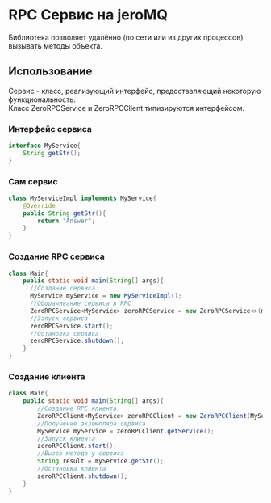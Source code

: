 # RPC Сервис на jeroMQ 
Библиотека позволяет удалённо (по сети или из других процессов) вызывать методы объекта.

## Использование 
Сервис - класс, реализующий интерфейс, предоставляющий некоторую функциональность.  
Класс ZeroRPCService и ZeroRPCClient типизируются интерфейсом.
### Интерфейс сервиса
```java
interface MyService{
    String getStr();
}
```  
### Сам сервис
```java
class MyServiceImpl implements MyService{
    @Override
    public String getStr(){
        return "Answer";
    }
}
```
### Создание RPC сервиса
```java
class Main{
    public static void main(String[] args){
      //Создание сервиса
      MyService myService = new MyServiceImpl();
      //Оборачивание сервиса в RPC
      ZeroRPCService<MyService> zeroRPCService = new ZeroRPCService<>(myService, "tcp://*:5000");
      //Запуск сервиса
      zeroRPCService.start();
      //Остановка сервиса
      zeroRPCService.shutdown();
    }
}
```

### Создание клиента
```java
class Main{
    public static void main(String[] args){
        //Создание RPC клиента
        ZeroRPCClient<MyService> zeroRPCClient = new ZeroRPCClient(MyService.class, "tcp://localhost:5000");
        //Получение экземпляра сервиса
        MyService myService = zeroRPCClient.getService();
        //Запуск клиента
        zeroRPCClient.start();
        //Вызов метода у сервиса
        String result = myService.getStr();
        //Остановка клиента
        zeroRPCClient.shutdown();
    }
}
```
